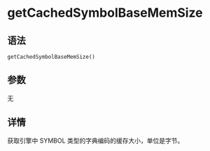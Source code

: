 # getCachedSymbolBaseMemSize

## 语法

`getCachedSymbolBaseMemSize()`

## 参数

无

## 详情

获取引擎中 SYMBOL 类型的字典编码的缓存大小，单位是字节。

